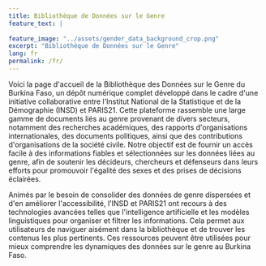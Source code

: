 ```yaml
---
title: Bibliothèque de Données sur le Genre
feature_text: |
  
feature_image: "../assets/gender_data_background_crop.png"
excerpt: "Bibliothèque de Données sur le Genre"
lang: fr
permalink: /fr/
---
```




Voici la page d'accueil de la Bibliothèque des Données sur le Genre du Burkina Faso, un dépôt numérique complet développé dans le cadre d'une initiative collaborative entre l'Institut National de la Statistique et de la Démographie (INSD) et PARIS21. Cette plateforme rassemble une large gamme de documents liés au genre provenant de divers secteurs, notamment des recherches académiques, des rapports d'organisations internationales, des documents politiques, ainsi que des contributions d'organisations de la société civile. Notre objectif est de fournir un accès facile à des informations fiables et sélectionnées sur les données liées au genre, afin de soutenir les décideurs, chercheurs et défenseurs dans leurs efforts pour promouvoir l'égalité des sexes et des prises de décisions éclairées.

Animés par le besoin de consolider des données de genre dispersées et d'en améliorer l'accessibilité, l'INSD et PARIS21 ont recours à des technologies avancées telles que l'intelligence artificielle et les modèles linguistiques pour organiser et filtrer les informations. Cela permet aux utilisateurs de naviguer aisément dans la bibliothèque et de trouver les contenus les plus pertinents. Ces ressources peuvent être utilisées pour mieux comprendre les dynamiques des données sur le genre au Burkina Faso.


